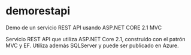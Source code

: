 # demorestapi
Demo de un servicio REST API usando ASP.NET CORE 2.1 MVC

Servicio REST API que utiliza ASP.NET Core 2.1, construido con el patrón MVC y EF. Utiliza además SQLServer
y puede ser publicado en Azure.


